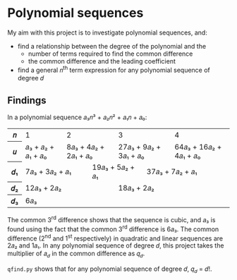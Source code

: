 # Polynomial sequences
My aim with this project is to investigate polynomial sequences, and:
* find a relationship between the degree of the polynomial and the
  * number of terms required to find the common difference
  * the common difference and the leading coefficient
* find a general 𝑛<sup>th</sup> term expression for any polynomial sequence of degree 𝑑

## Findings
In a polynomial sequence 𝑎₃𝑛³ + 𝑎₂𝑛² + 𝑎₁𝑛 + 𝑎₀:
<table>
	<tr>
		<th>𝑛</th>
		<td colspan="3">1</td>
		<td colspan="3">2</td>
		<td colspan="3">3</td>
		<td colspan="3">4</td>
	</tr>
	<tr>
		<th>𝑢</th>
		<td colspan="3">𝑎₃ + 𝑎₂ + 𝑎₁ + 𝑎₀</td>
		<td colspan="3">8𝑎₃ + 4𝑎₂ + 2𝑎₁ + 𝑎₀</td>
		<td colspan="3">27𝑎₃ + 9𝑎₂ + 3𝑎₁ + 𝑎₀</td>
		<td colspan="3">64𝑎₃ + 16𝑎₂ + 4𝑎₁ + 𝑎₀</td>
	</tr>
	<tr>
		<th>𝑑₁</th>
		<td colspan="4">7𝑎₃ + 3𝑎₂ + 𝑎₁</td>
		<td colspan="4">19𝑎₃ + 5𝑎₂ + 𝑎₁</td>
		<td colspan="4">37𝑎₃ + 7𝑎₂ + 𝑎₁</td>
	</tr>
	<tr>
		<th>𝑑₂</th>
		<td colspan="6">12𝑎₃ + 2𝑎₂</td>
		<td colspan="6">18𝑎₃ + 2𝑎₂</td>
	</tr>
	<tr>
		<th>𝑑₃</th>
		<td colspan="12">6𝑎₃</td>
	</tr>
</table>
The common 3<sup>rd</sup> difference shows that the sequence is cubic, and 𝑎₃ is found using the fact that the common 3<sup>rd</sup> difference is 6𝑎₃. The common difference (2<sup>nd</sup> and 1<sup>st</sup> respectively) in quadratic and linear sequences are 2𝑎₂ and 1𝑎₁. In any polynomial sequence of degree 𝑑, this project takes the multiplier of 𝑎<sub>𝑑</sub> in the common difference as 𝑞<sub>𝑑</sub>.

`qfind.py` shows that for any polynomial sequence of degree 𝑑, 𝑞<sub>𝑑</sub> = 𝑑!.
